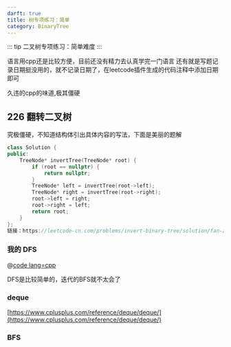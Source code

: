 ```yaml
---
darft: true
title: 树专项练习：简单
category: BinaryTree
---
```


::: tip
二叉树专项练习：简单难度
::: 

<!-- more -->

语言用cpp还是比较方便，目前还没有精力去认真学完一门语言
还有就是写题记录日期挺没用的，就不记录日期了，在leetcode插件生成的代码注释中添加日期即可

久违的cpp的味道,极其僵硬

## 226 翻转二叉树

究极僵硬，不知道结构体引出具体内容的写法，下面是美丽的题解

``` cpp
class Solution {
public: 
    TreeNode* invertTree(TreeNode* root) {
        if (root == nullptr) {
            return nullptr;
        }
        TreeNode* left = invertTree(root->left);
        TreeNode* right = invertTree(root->right);
        root->left = right;
        root->right = left;
        return root;
    }
};
链接：https://leetcode-cn.com/problems/invert-binary-tree/solution/fan-zhuan-er-cha-shu-by-leetcode-solution/
```

### 我的 DFS 

@[code lang=cpp](@/code/leetcode/226.翻转二叉树.cpp/)

<!-- 
``` cpp
class Solution {
   public:
    TreeNode* invertTree(TreeNode* root) {
        if (root == nullptr) {
            return nullptr;
        }
        swap(root->left, root->right);
        invertTree(root->left);
        invertTree(root->right);
        return root;
    }
};
``` -->

DFS是比较简单的，迭代的BFS就不太会了

### deque

[https://www.cplusplus.com/reference/deque/deque/](https://www.cplusplus.com/reference/deque/deque/)

### BFS 


``` cpp

```


